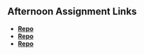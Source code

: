 ## Afternoon Assignment Links

* **[Repo](https://github.com/TylerHigby/Week10MondayC)**
* **[Repo](https://github.com/TylerHigby/lateSummer23-sharpList)**
* **[Repo](https://github.com/TylerHigby/Week10Checkpoint)**
